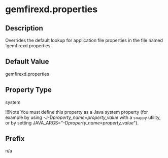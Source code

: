 # gemfirexd.properties

## Description

Overrides the default lookup for application file properties in the file named 'gemfirexd.properties.'

## Default Value

gemfirexd.properties

## Property Type

system

!!!Note 
	You must define this property as a Java system property (for example by using -J-D*property_name*=*property_value* with a `snappy` utility, or by setting JAVA_ARGS="-D*property_name*=*property_value*").</p>

## Prefix

n/a
